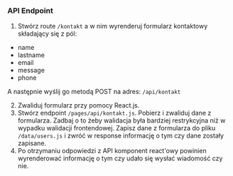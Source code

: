 ### API Endpoint ###

1. Stwórz route `/kontakt` a w nim wyrenderuj formularz kontaktowy składający się z pól:
- name
- lastname
- email
- message
- phone

A następnie wyślij go metodą POST na adres: `/api/kontakt`

2. Zwaliduj formularz przy pomocy React.js.
3. Stwórz endpoint `/pages/api/kontakt.js`. Pobierz i zwaliduj dane z formularza. Zadbaj o to żeby walidacja była bardziej restrykcyjna niż w wypadku walidacji frontendowej. Zapisz dane z formularza do pliku `/data/users.js` i zwróć w response informację o tym czy dane zostały zapisane.
4. Po otrzymaniu odpowiedzi z API komponent react'owy powinien wyrenderować informację o tym czy udało się wysłać wiadomość czy nie.


